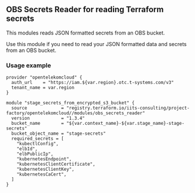 ## OBS Secrets Reader for reading Terraform secrets

This modules reads JSON formatted secrets from an OBS bucket.

Use this module if you need to read your JSON formatted data and secrets from an OBS bucket.

### Usage example

```hcl
provider "opentelekomcloud" {
  auth_url    = "https://iam.${var.region}.otc.t-systems.com/v3"
  tenant_name = var.region
}

module "stage_secrets_from_encrypted_s3_bucket" {
  source             = "registry.terraform.io/iits-consulting/project-factory/opentelekomcloud//modules/obs_secrets_reader"
  version            = "1.3.4"
  bucket_name        = "${var.context_name}-${var.stage_name}-stage-secrets"
  bucket_object_name = "stage-secrets"
  required_secrets = [
    "kubectlConfig",
    "elbId",
    "elbPublicIp",
    "kubernetesEndpoint",
    "kubernetesClientCertificate",
    "kubernetesClientKey",
    "kubernetesCaCert",
  ]
}
```

